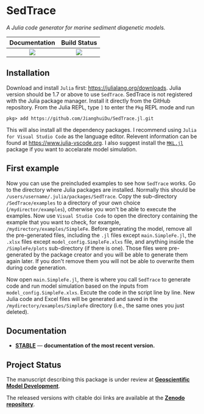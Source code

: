 # SedTrace
*A Julia code generator for marine sediment diagenetic models.*

| **Documentation**                            | **Build Status**                                                                                |
|:----------------------------------------:|:-----------------------:|
| [![][docs-stable-img]][docs-stable-url]  | [![][GHA-img]][GHA-url] |

[docs-stable-img]: https://img.shields.io/badge/docs-stable-blue.svg
[docs-stable-url]: https://jianghuidu.github.io/SedTrace.jl/dev
[GHA-img]: https://github.com/JianghuiDu/SedTrace.jl/workflows/CI/badge.svg
[GHA-url]: https://github.com/JianghuiDu/SedTrace.jl/actions

## Installation
Download and install `Julia` first: https://julialang.org/downloads. Julia version should be 1.7 or above to use `SedTrace`.
SedTrace is not registered with the Julia package manager. Install it directly from the GitHub repository. From the Julia REPL, type `]` to enter the `Pkg` REPL mode and run

```
pkg> add https://github.com/JianghuiDu/SedTrace.jl.git
```
This will also install all the dependency packages. I recommend using `Julia for Visual Studio Code` as the language editor. Relevent information can be found at https://www.julia-vscode.org. I also suggest install the [`MKL.jl`](https://github.com/JuliaLinearAlgebra/MKL.jl) package if you want to accelarate model simulation.

## First example
Now you can use the preincluded examples to see how `SedTrace` works. Go to the directory where Julia packages are installed. Normally this should be `/users/username/.julia/packages/SedTrace`. Copy the sub-directory `/SedTrace/examples` to a directory of your own choice (`/mydirector/examples`), otherwise you won't be able to execute the examples. Now use `Visual Studio Code` to open the directory containing the example that you want to check, for example, `/mydirectory/examples/SimpleFe`. Before generating the model, remove all the pre-generated files, including the `.jl` files except `main.SimpleFe.jl`, the `.xlsx` files except `model_config.SimpleFe.xlxs` file, and anything inside the `/SimpleFe/plots` sub-directory (if there is one). Those files were pre-generated by the package creator and you will be able to generate them again later. If you don't remove them you will not be able to overwrite them during code generation.

Now open `main.SimpleFe.jl`, there is where you call `SedTrace` to generate code and run model simulation based on the inputs from `model_config.SimpleFe.xlxs`. Excute the code in the script line by line. New Julia code and Excel files will be generated and saved in the `/mydirectory/examples/SimpleFe` directory (i.e., the same ones you just deleted).


## Documentation

- [**STABLE**][docs-stable-url] &mdash; **documentation of the most recent version.**

## Project Status

The manuscript describing this package is under review at [<strong>Geoscientific Model Development</strong>](https://gmd.copernicus.org/preprints/gmd-2022-281/).

The released versions with citable doi links are available at the [<strong>Zenodo repository</strong>](https://zenodo.org/record/7225861).
